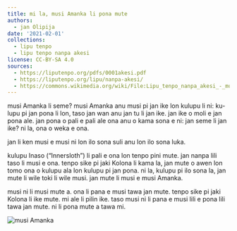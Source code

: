 ```yaml
---
title: mi la, musi Amanka li pona mute
authors:
  - jan Olipija
date: '2021-02-01'
collections:
  - lipu tenpo
  - lipu tenpo nanpa akesi
license: CC-BY-SA 4.0
sources:
  - https://liputenpo.org/pdfs/0001akesi.pdf
  - https://liputenpo.org/lipu/nanpa-akesi/
  - https://commons.wikimedia.org/wiki/File:Lipu_tenpo_nanpa_akesi_-_musi_Amanka.svg
---
```


musi Amanka li seme? musi Amanka anu musi pi jan ike lon kulupu li ni: ku- lupu pi jan pona li lon, taso jan wan anu jan tu li jan ike. jan ike o moli e jan pona ale. jan pona o pali e pali ale ona anu o kama sona e ni: jan seme li jan ike? ni la, ona o weka e ona.

jan li ken musi e musi ni lon ilo sona suli anu lon ilo sona luka.

kulupu Inaso (“Innersloth”) li pali e ona lon tenpo pini mute. jan nanpa lili taso li musi e ona. tenpo sike pi jaki Kolona li kama la, jan mute o awen lon tomo ona o kulupu ala lon kulupu pi jan pona. ni la, kulupu pi ilo sona la, jan mute li wile toki li wile musi. jan mute li musi e musi Amanka.

musi ni li musi mute a. ona li pana e musi tawa jan mute. tenpo sike pi jaki Kolona li ike mute. mi ale li pilin ike. taso musi ni li pana e musi lili e pona lili tawa jan mute. ni li pona mute a tawa mi.

![musi Amanka](https://upload.wikimedia.org/wikipedia/commons/a/a6/Lipu_tenpo_nanpa_akesi_-_musi_Amanka.svg)
